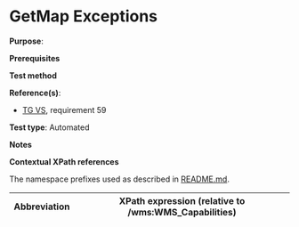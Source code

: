 # GetMap Exceptions

**Purpose**: 

**Prerequisites**

**Test method**



**Reference(s)**:

* [TG VS](./README.md#ref_TG_VS), requirement 59

**Test type**: Automated

**Notes**

**Contextual XPath references**

The namespace prefixes used as described in [README.md](./README.md#namespaces).

Abbreviation                                               |  XPath expression (relative to /wms:WMS_Capabilities)
---------------------------------------------------------- | -------------------------------------------------------------------------
